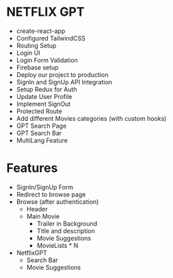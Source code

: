 # NETFLIX GPT

- create-react-app
- Configured TailwindCSS
- Routing Setup
- Login UI
- Login Form Validation
- Firebase setup
- Deploy our project to production
- SignIn and SignUp API Integration
- Setup Redux for Auth
- Update User Profile
- Implement SignOut
- Protected Route
- Add different Movies categories (with custom hooks)
- GPT Search Page
- GPT Search Bar
- MultiLang Feature



# Features
- SignIn/SignUp Form
- Redirect to browse page
- Browse (after authentication)
    - Header
    - Main Movie
        - Trailer in Background
        - Title and description
        - Movie Suggestions
        - MovieLists * N
- NetflixGPT
    - Search Bar
    - Movie Suggestions
